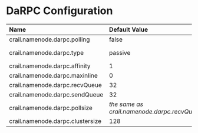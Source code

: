 # DaRPC Configuration

| Name | Default Value | Comment |
| :--- | :--- | :--- |
| crail.namenode.darpc.polling | false |  |
| crail.namenode.darpc.type | passive | passive or active |
| crail.namenode.darpc.affinity | 1 |  |
| crail.namenode.darpc.maxinline | 0 |  |
| crail.namenode.darpc.recvQueue | 32 |  |
| crail.namenode.darpc.sendQueue | 32 |  |
| crail.namenode.darpc.pollsize | _the same as crail.namenode.darpc.recvQueue_ |  |
| crail.namenode.darpc.clustersize | 128 |  |



